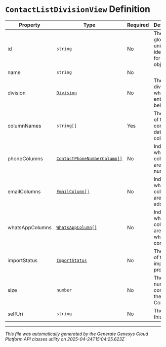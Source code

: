 # `ContactListDivisionView` Definition

| Property | Type | Required | Description |
|----------|------|----------|-------------|
| id | `string` | No | The globally unique identifier for the object. |
| name | `string` | No |  |
| division | [`Division`](division-definition.md) | No | The division to which this entity belongs. |
| columnNames | `string[]` | Yes | The names of the contact data columns. |
| phoneColumns | [`ContactPhoneNumberColumn[]`](contactphonenumbercolumn-definition.md) | No | Indicates which columns are phone numbers. |
| emailColumns | [`EmailColumn[]`](emailcolumn-definition.md) | No | Indicates which columns are email addresses. |
| whatsAppColumns | [`WhatsAppColumn[]`](whatsappcolumn-definition.md) | No | Indicates which columns are whatsApp contacts. |
| importStatus | [`ImportStatus`](importstatus-definition.md) | No | The status of the import process. |
| size | `number` | No | The number of contacts in the ContactList. |
| selfUri | `string` | No | The URI for this object |

---

*This file was automatically generated by the Generate Genesys Cloud Platform API classes utility on 2025-04-24T15:04:25.623Z*